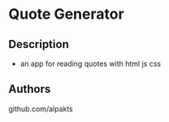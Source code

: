 # Quote Generator
## Description
* an app for reading quotes with html js css

## Authors
github.com/alpakts
